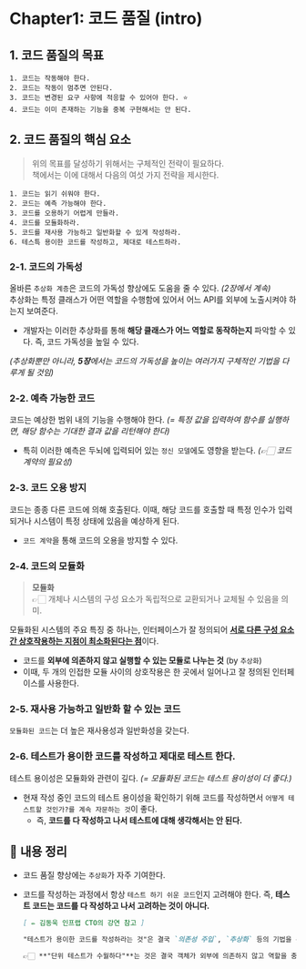 # Chapter1: 코드 품질 (intro)

## 1. 코드 품질의 목표

```
1. 코드는 작동해야 한다.
2. 코드는 작동이 멈추면 안된다.
3. 코드는 변경된 요구 사항에 적응할 수 있어야 한다. ⭐️
4. 코드는 이미 존재하는 기능을 중복 구현해서는 안 된다.
```

## 2. 코드 품질의 핵심 요소

> 위의 목표를 달성하기 위해서는 구체적인 전략이 필요하다.  
> 책에서는 이에 대해서 다음의 여섯 가지 전략을 제시한다.

```
1. 코드는 읽기 쉬워야 한다.
2. 코드는 예측 가능해야 한다.
3. 코드를 오용하기 어렵게 만들라.
4. 코드를 모듈화하라.
5. 코드를 재사용 가능하고 일반화할 수 있게 작성하라.
6. 테스특 용이한 코드를 작성하고, 제대로 테스트하라.
```

### 2-1. 코드의 가독성

올바른 `추상화 계층`은 코드의 가독성 향상에도 도움을 줄 수 있다. _(2장에서 계속)_  
추상화는 특정 클래스가 어떤 역할을 수행함에 있어서 어느 API를 외부에 노출시켜야 하는지 보여준다.

- 개발자는 이러한 추상화를 통해 **해당 클래스가 어느 역할로 동작하는지** 파악할 수 있다. 즉, 코드 가독성을 높일 수 있다.

_(추상화뿐만 아니라, **5장**에서는 코드의 가독성을 높이는 여러가지 구체적인 기법을 다루게 될 것임)_

### 2-2. 예측 가능한 코드

코드는 예상한 범위 내의 기능을 수행해야 한다. _(= 특정 값을 입력하여 함수를 실행하면, 해당 함수는 기대한 결과 값을 리턴해야 한다)_

- 특히 이러한 예측은 두뇌에 입력되어 있는 `정신 모델`에도 영향을 받는다. _(👉🏻 코드 계약의 필요성)_

### 2-3. 코드 오용 방지

코드는 종종 다른 코드에 의해 호출된다. 이때, 해당 코드를 호출할 때 특정 인수가 입력되거나 시스템이 특정 상태에 있음을 예상하게 된다.

- `코드 계약`을 통해 코드의 오용을 방지할 수 있다.

### 2-4. 코드의 모듈화

> **모듈화**  
> 👉🏻 개체나 시스템의 구성 요소가 독립적으로 교환되거나 교체될 수 있음을 의미.

모듈화된 시스템의 주요 특징 중 하나는, 인터페이스가 잘 정의되어 <U>**서로 다른 구성 요소 간 상호작용하는 지점이 최소화된다는 점**</U>이다.

- 코드를 **외부에 의존하지 않고 실행할 수 있는 모듈로 나누는 것** (by `추상화`)
- 이때, 두 개의 인접한 모듈 사이의 상호작용은 한 곳에서 일어나고 잘 정의된 인터페이스를 사용한다.

### 2-5. 재사용 가능하고 일반화 할 수 있는 코드

`모듈화된 코드`는 더 높은 재사용성과 일반화성을 갖는다.

### 2-6. 테스트가 용이한 코드를 작성하고 제대로 테스트 한다.

테스트 용이성은 모듈화와 관련이 깊다. _(= 모듈화된 코드는 테스트 용이성이 더 좋다.)_

- 현재 작성 중인 코드의 테스트 용이성을 확인하기 위해 코드를 작성하면서 `어떻게 테스트할 것인가?를 계속 자문하는 것`이 좋다.
  - 즉, **코드를 다 작성하고 나서 테스트에 대해 생각해서는 안 된다.**

## 📒 내용 정리

- 코드 품질 향상에는 `추상화`가 자주 기여한다.
- 코드를 작성하는 과정에서 항상 `테스트 하기 쉬운 코드`인지 고려해야 한다. 즉, **테스트 코드는 코드를 다 작성하고 나서 고려하는 것이 아니다.**

  ```markdown
  [ ✏️ 김동욱 인프랩 CTO의 강연 참고 ]

  "테스트가 용이한 코드를 작성하라는 것"은 결국 `의존성 주입`, `추상화` 등의 기법을 통해 테스트 객체를 직접 생성하는 것처럼, 테스트가 수월해질 수 있는 구조로 설계하라는 것으로 해석했다.

  👉🏻 **"단위 테스트가 수월하다"**는 것은 결국 객체가 외부에 의존하지 않고 역할을 충분히 수행할 수 있다는 의미로도 해석할 수 있기 때문이다. _(이것은 개인적인 생각 ...)_
  ```
